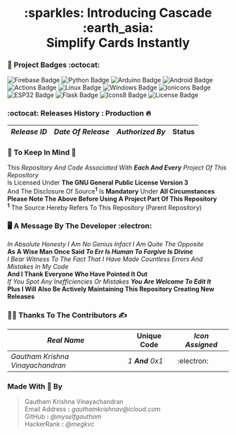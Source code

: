 <h1 align="center"> :sparkles: Introducing Cascade :earth_asia: <br> Simplify Cards Instantly</h1>

### :milky_way: Project Badges :octocat:
![Firebase Badge](https://img.shields.io/badge/Powered_By-Firebase-577B8D?logo=firebase&logoColor=ffa611&logoSize=auto)
![Python Badge](https://img.shields.io/badge/Built_Using-Python-yellow?logo=python)
![Arduino Badge](https://img.shields.io/badge/Hardware_Using-Arduino-blue?logo=arduino)
![Android Badge](https://img.shields.io/badge/Application_For-Android-purple?logo=android)
![Actions Badge](https://img.shields.io/badge/CI_CD_Provider-Github_Actions-%23D95F59?logo=githubactions)
![Linux Badge](https://img.shields.io/badge/Development_Environment-Ubuntu_18.04-red?logo=linux)
![Windows Badge](https://img.shields.io/badge/Tested_On-Windows_11-%2303346E?logo=testcafe)
![Ionicons Badge](https://img.shields.io/badge/Icons_From-Ionicons-blue?logo=ionic)
![ESP32 Badge](https://img.shields.io/badge/Hardware_Using-ESP32-blue?logo=espressif)
![Flask Badge](https://img.shields.io/badge/Server_Using-Flask-blue?logo=flask)
![Icons8 Badge](https://img.shields.io/badge/Logos_From-Icons8-lightgreen?logo=icons8)
![License Badge](https://img.shields.io/badge/Licence-GNU_GPL_Revision_3-red?logo=Gnu)

### :octocat: Releases History : Production :fire:
| *Release ID* | *Date Of Release* | *Authorized By* | **Status** |
| ----------- | --------------- | --------------- | ---------- |

### :scroll: To Keep In Mind :art:

This *Repository And Code Associated With **Each And Every** Project Of This Repository* <br>
Is Licensed Under **The GNU General Public License Version 3** <br>
And The Disclosure Of Source<sup>**1**</sup> Is **Mandatory** Under **All Circumstances** <br>
**Please Note The Above Before Using A Project Part Of This Repository** <br>
<sup>**1**</sup> The Source Hereby Refers To This Repository (Parent Repository)

### :desktop_computer: A Message By The Developer :electron:

*In Absolute Honesty I Am No Genius Infact I Am Quite The Opposite* <br>
**As A Wise Man Once Said *To Err Is Human To Forgive Is Divine*** <br>
*I Bear Witness To The Fact That I Have Made Countless Errors And Mistakes In My Code* <br>
**And I Thank Everyone Who Have Pointed It Out** <br>
*If You Spot Any Inefficiencies Or Mistakes **You Are Welcome To Edit It*** <br>
**Plus I Will Also Be Actively Maintaining This Repository Creating New Releases**

### :man_technologist: Thanks To The Contributors :writing_hand:

| *Real Name* | **Unique Code**  | *Icon Assigned* |
| ----------- | -------------- | --------------- |
| *Gautham Krishna Vinayachandran* | *1 **And** 0x1* | :electron: |

### Made With :gift_heart: By

> Gautham Krishna Vinayachandran <br>
> Email Address **:** _gauthamkrishnav@icloud.com_ <br>
> GitHub **:** _@myselfgautham_ <br>
> HackerRank **:** _@megkvc_
